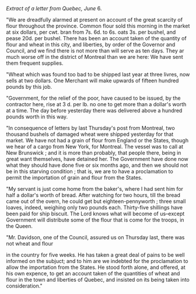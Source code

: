 *Extract of a letter from Quebec, June*
                        6."We are dreadfully alarmed at present on account of the great
                    scarcity of flour throughout the province. Common flour sold this morning
                    in the market at six dollars, per cwt. bran from 7s. 6d. to 6s. oats
                    3s. per bushel, and pease 20d. per bushel. There has been an account taken
                    of the quantity of flour and wheat in this city, and liberties, by
                    order of the Governor and Council, and we find there is not more than will
                    serve as ten days. They ar much worse off in the district of Montreal
                    than we are here: We have sent them frequent supplies."Wheat which was found too bad to be shipped last year at three
                    livres, now sells at two dollars. One Merchant will make upwards of
                    fifteen hundred pounds by this job."Government, for the relief of the poor, have caused to be issued, by the
                    contractor here, rise at 3 d. per lb. no one to get more than a dollar's worth at a time. The day before yesterday there was
                    delivered above a hundred pounds worth in this way."In consequence of letters by last Thursday's post from Montreal, two
                    thousand bushels of damaged wheat were shipped yesterday for
                    that market. We have not had a grain of flour from England or the
                    States, though we hear of a cargo from New York, for Montreal.
                    The vessel was to call at New Brunswick ; and it is more than
                    probably, that people there, being in great want themselves, have detained
                    her. The Government have done now what they should have
                    done five or six months ago, and then we should not be in this
                    starving condition ; that is, we are to have a proclamation to permit the
                    importation of grain and flour from the States."My servant is just come home from the baker's, where I had sent
                    him for half a dollar's worth of bread. After watching for two hours,
                    till the bread came out of the overn, he could get but
                    eighteen-pennyworth ; three small loaves, indeed, weighing only two pounds
                    each. Thirty-five shillings have been paid for ship biscuit.
                    The Lord knows what will become of us–except
                    Government will distribute some of the flour that is come for the troops,
                    in the Queen."Mr. Davidson, one of the Council, assured us on Thursday last, there was
                    not wheat and flourin the country for five weeks. He has taken a great deal of pains to be
                    well informed on the subjuct; and to him are we indebted for the
                        proclamation to allow the importation from the States.
                    He stood forth alone, and offered, at his own expence, to get an
                    account taken of the quantities of wheat and flour in the town
                    and liberties of Quebec, and insisted on its being taken into
                    consideration."